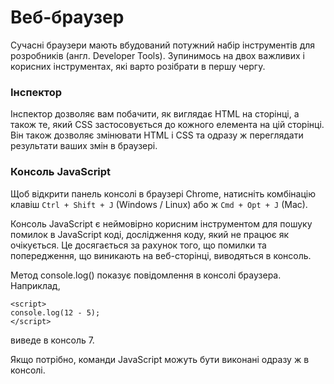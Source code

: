 # Веб-браузер

Сучасні браузери мають вбудований потужний набір інструментів для розробників (англ. Developer Tools). Зупинимось на двох важливих і корисних інструментах, які варто розібрати в першу чергу.

### Інспектор

Інспектор дозволяє вам побачити, як виглядає HTML на сторінці, а також те, який CSS застосовується до кожного елемента на цій сторінці. Він також дозволяє змінювати HTML і CSS та одразу ж переглядати результати ваших змін в браузері.

### Консоль JavaScript

Щоб відкрити панель консолі в браузері Chrome, натисніть комбінацію клавіш `Ctrl + Shift + J` (Windows / Linux) або ж `Cmd + Opt + J` (Mac).

Консоль JavaScript є неймовірно корисним інструментом для пошуку помилок в JavaScript коді, дослідження коду, який не працює як очікується. Це досягається за рахунок того, що помилки та попередження, що виникають на веб-сторінці, виводяться в консоль.

Метод console.log() показує повідомлення в консолі браузера. Наприклад,

```
<script>
console.log(12 - 5);
</script>
```

виведе в консоль 7.

Якщо потрібно, команди JavaScript можуть бути виконані одразу ж в консолі.

